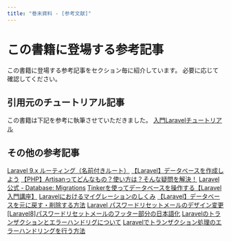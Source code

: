 ```yaml
---
title: "巻末資料 - [参考文献]"
---
```

# この書籍に登場する参考記事
この書籍に登場する参考記事をセクション毎に紹介しています。
必要に応じて確認してください。

## 引用元のチュートリアル記事
この書籍は下記を参考に執筆させていただきました。
[入門Laravelチュートリアル](https://www.hypertextcandy.com/laravel-tutorial-introduction)

## その他の参考記事
[Laravel 9.x ルーティング（名前付きルート）](https://readouble.com/laravel/9.x/ja/routing.html)
[【Laravel】データベースを作成しよう](https://qiita.com/hitochan/items/f5dc22ecbe24a350276a)
[【PHP】Artisanってどんなもの？使い方は？そんな疑問を解決！](https://webukatu.com/wordpress/blog/11938/#i-3)
[Laravel公式 - Database: Migrations](https://laravel.com/docs/9.x/migrations)
[Tinkerを使ってデータベースを操作する【Laravel入門講座】](https://biz.addisteria.com/tinker/)
[Laravelにおけるマイグレーションのしくみ](https://www.hypertextcandy.com/how-laravel-migration-works)
[【Laravel】データベースを元に戻す・削除する方法](https://blog-and-destroy.com/28984)
[Laravel パスワードリセットメールのデザイン変更](https://qiita.com/donguriMAN/items/88318e6dbf9298dc2417)
[[Laravel8]パスワードリセットメールのフッター部分の日本語化](https://aoisora-coffee.com/laravel/laravel8-password-reset-japanese)
[Laravelのトランザクションとエラーハンドリグについて](https://www.happylifecreators.com/blog/20220513/)
[Laravelでトランザクション処理のエラーハンドリングを行う方法](https://shinyasunamachi.com/blog/Laravelでトランザクション処理のエラーハンドリングを行う方法)